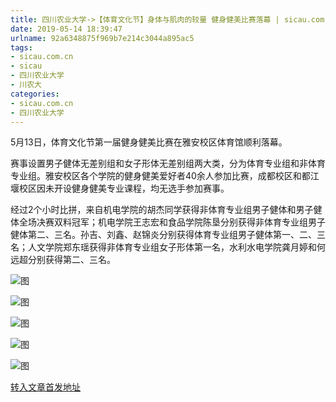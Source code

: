 ```yaml
---
title: 四川农业大学->【体育文化节】身体与肌肉的较量 健身健美比赛落幕 | sicau.com.cn
date: 2019-05-14 18:39:47
urlname: 92a6348875f969b7e214c3044a895ac5
tags: 
- sicau.com.cn
- sicau
- 四川农业大学
- 川农大
categories:
- sicau.com.cn
- 四川农业大学
---
```



5月13日，体育文化节第一届健身健美比赛在雅安校区体育馆顺利落幕。

赛事设置男子健体无差别组和女子形体无差别组两大类，分为体育专业组和非体育专业组。雅安校区各个学院的健身健美爱好者40余人参加比赛，成都校区和都江堰校区因未开设健身健美专业课程，均无选手参加赛事。

经过2个小时比拼，来自机电学院的胡杰同学获得非体育专业组男子健体和男子健体全场决赛双料冠军；机电学院王志宏和食品学院陈垦分别获得非体育专业组男子健体第二、三名。孙吉、刘鑫、赵锦炎分别获得体育专业组男子健体第一、二、三名；人文学院郑东瑶获得非体育专业组女子形体第一名，水利水电学院龚月婷和何远超分别获得第二、三名。           



![图](https://news.sicau.edu.cn/__local/1/47/55/A3E4BFA298D594EE7DD8562C15B_8302E3C3_FAD5.jpg)

![图](https://news.sicau.edu.cn/__local/E/BB/98/098C34F13E5B3545C2E78BD3185_03BA3245_1006E.jpg)

![图](https://news.sicau.edu.cn/__local/8/88/4C/B33801D07F364E1DA30F14E8FC3_4E41A3E8_E55B.jpg)

![图](https://news.sicau.edu.cn/__local/B/42/03/962BFB2314F118E8F98501893CF_AAD8852A_17933.jpg)

![图](https://news.sicau.edu.cn/__local/A/69/9E/36155CC24B5A2CA9C17428F1F4E_E6CC5B25_C9AA.jpg)

[转入文章首发地址](https://news.sicau.edu.cn/info/1078/51193.htm)